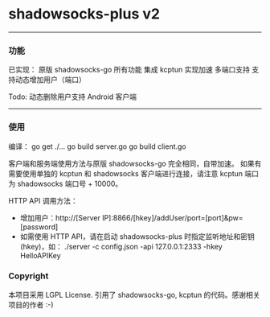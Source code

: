 # shadowsocks-plus v2
---
### 功能
已实现：
原版 shadowsocks-go 所有功能
集成 kcptun 实现加速
多端口支持
支持动态增加用户（端口）

Todo:
动态删除用户支持
Android 客户端

---
### 使用
编译：
go get ./...
go build server.go
go build client.go

客户端和服务端使用方法与原版 shadowsocks-go 完全相同，自带加速。
如果有需要使用单独的 kcptun 和 shadowsocks 客户端进行连接，请注意 kcptun 端口为 shadowsocks 端口号 + 10000。

HTTP API 调用方法：
- 增加用户：http://[Server IP]:8866/[hkey]/addUser/port=[port]&pw=[password]
- 如需使用 HTTP API，请在启动 shadowsocks-plus 时指定监听地址和密钥 (hkey)，如：
  ./server -c config.json -api 127.0.0.1:2333 -hkey HelloAPIKey

### Copyright
本项目采用 LGPL License.
引用了 shadowsocks-go, kcptun 的代码。感谢相关项目的作者 :-)

